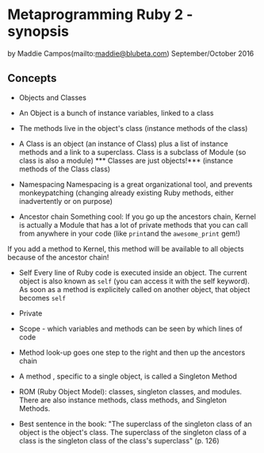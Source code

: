 # Metaprogramming Ruby 2 - synopsis
by Maddie Campos(mailto:maddie@blubeta.com)
September/October 2016

## Concepts

* Objects and Classes
- An Object is a bunch of instance variables, linked to a class
- The methods live in the object's class (instance methods of the class)

- A Class is an object (an instance of Class) plus a list of instance methods and a link to a superclass. Class is a subclass of Module (so class is also a module) *** Classes are just objects!*** (instance methods of the Class class)

 * Namespacing
Namespacing is a great organizational tool, and prevents monkeypatching (changing already existing Ruby methods, either inadvertently or on purpose)

* Ancestor chain
Something cool: If you go up the ancestors chain, Kernel is actually a Module that has a lot of private methods that you can call from anywhere in your code (like `print`and the `awesome_print` gem!)

If you add a method to Kernel, this method will be available to all objects because of the ancestor chain!

* Self
Every line of Ruby code is executed inside an object. The current object is also known as `self` (you can access it with the self keyword). As soon as a method is explicitely called on another object, that object becomes `self`

* Private

* Scope - which variables and methods can be seen by which lines of code

* Method look-up goes one step to the right and then up the ancestors chain

* A method , specific to a single object, is called a Singleton Method

* ROM (Ruby Object Model): classes, singleton classes, and modules. There are also instance methods, class methods, and Singleton Methods.

* Best sentence in the book: "The superclass of the singleton class of an object is the object's class. The superclass of the singleton class of a class is the singleton class of the class's superclass" (p. 126)